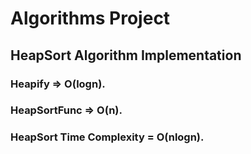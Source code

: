 # Algorithms Project
## HeapSort Algorithm Implementation
### Heapify => O(logn).
### HeapSortFunc => O(n).
### HeapSort Time Complexity = O(nlogn).
